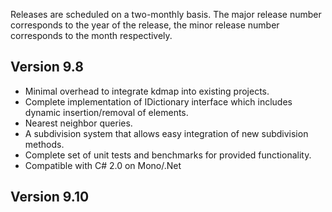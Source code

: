 Releases are scheduled on a two-monthly basis. The major release number corresponds to the year of the release, the minor release number corresponds to the month respectively.

## Version 9.8 ##
  * Minimal overhead to integrate kdmap into existing projects.
  * Complete implementation of IDictionary interface which includes dynamic insertion/removal of elements.
  * Nearest neighbor queries.
  * A subdivision system that allows easy integration of new subdivision methods.
  * Complete set of unit tests and benchmarks for provided functionality.
  * Compatible with C# 2.0 on Mono/.Net

## Version 9.10 ##
